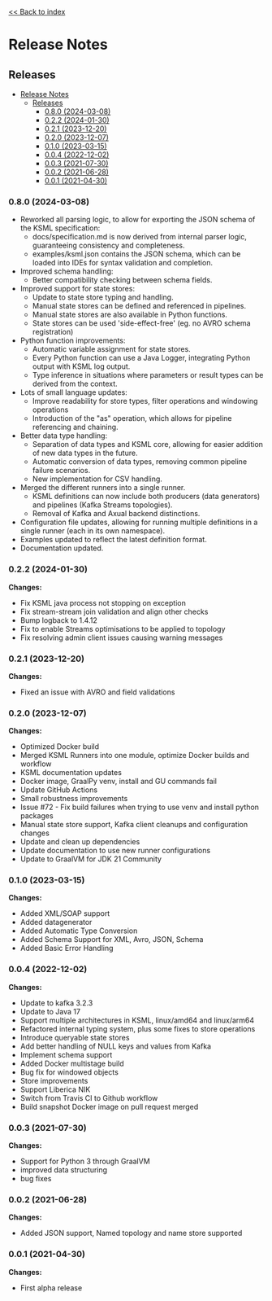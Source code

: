 [<< Back to index](index.md)

# Release Notes

## Releases

<!-- TOC -->
* [Release Notes](#release-notes)
  * [Releases](#releases)
    * [0.8.0 (2024-03-08)](#080-2024-03-08)
    * [0.2.2 (2024-01-30)](#022-2024-01-30)
    * [0.2.1 (2023-12-20)](#021-2023-12-20)
    * [0.2.0 (2023-12-07)](#020-2023-12-07)
    * [0.1.0 (2023-03-15)](#010-2023-03-15)
    * [0.0.4 (2022-12-02)](#004-2022-12-02)
    * [0.0.3 (2021-07-30)](#003-2021-07-30)
    * [0.0.2 (2021-06-28)](#002-2021-06-28)
    * [0.0.1 (2021-04-30)](#001-2021-04-30)
<!-- TOC -->

### 0.8.0 (2024-03-08)
* Reworked all parsing logic, to allow for exporting the JSON schema of the KSML specification:
  * docs/specification.md is now derived from internal parser logic, guaranteeing consistency and completeness.
  * examples/ksml.json contains the JSON schema, which can be loaded into IDEs for syntax validation and completion.
* Improved schema handling:
  * Better compatibility checking between schema fields.
* Improved support for state stores:
  * Update to state store typing and handling.
  * Manual state stores can be defined and referenced in pipelines.
  * Manual state stores are also available in Python functions.
  * State stores can be used 'side-effect-free' (eg. no AVRO schema registration)
* Python function improvements:
  * Automatic variable assignment for state stores.
  * Every Python function can use a Java Logger, integrating Python output with KSML log output.
  * Type inference in situations where parameters or result types can be derived from the context.
* Lots of small language updates:
  * Improve readability for store types, filter operations and windowing operations
  * Introduction of the "as" operation, which allows for pipeline referencing and chaining.
* Better data type handling:
  * Separation of data types and KSML core, allowing for easier addition of new data types in the future.
  * Automatic conversion of data types, removing common pipeline failure scenarios.
  * New implementation for CSV handling.
* Merged the different runners into a single runner.
  * KSML definitions can now include both producers (data generators) and pipelines (Kafka Streams topologies).
  * Removal of Kafka and Axual backend distinctions.
* Configuration file updates, allowing for running multiple definitions in a single runner (each in its own namespace).
* Examples updated to reflect the latest definition format.
* Documentation updated.

### 0.2.2 (2024-01-30)

**Changes:**

* Fix KSML java process not stopping on exception
* Fix stream-stream join validation and align other checks
* Bump logback to 1.4.12
* Fix to enable Streams optimisations to be applied to topology
* Fix resolving admin client issues causing warning messages

### 0.2.1 (2023-12-20)

**Changes:**

* Fixed an issue with AVRO and field validations

### 0.2.0 (2023-12-07)

**Changes:**

* Optimized Docker build
* Merged KSML Runners into one module, optimize Docker builds and workflow
* KSML documentation updates
* Docker image, GraalPy venv, install and GU commands fail
* Update GitHub Actions
* Small robustness improvements
* Issue #72 - Fix build failures when trying to use venv and install python packages
* Manual state store support, Kafka client cleanups and configuration changes
* Update and clean up dependencies
* Update documentation to use new runner configurations
* Update to GraalVM for JDK 21 Community

### 0.1.0 (2023-03-15)

**Changes:**

* Added XML/SOAP support
* Added datagenerator
* Added Automatic Type Conversion
* Added Schema Support for XML, Avro, JSON, Schema
* Added Basic Error Handling

### 0.0.4 (2022-12-02)

**Changes:**

* Update to kafka 3.2.3
* Update to Java 17
* Support multiple architectures in KSML, linux/amd64 and linux/arm64
* Refactored internal typing system, plus some fixes to store operations
* Introduce queryable state stores
* Add better handling of NULL keys and values from Kafka
* Implement schema support
* Added Docker multistage build
* Bug fix for windowed objects
* Store improvements
* Support Liberica NIK
* Switch from Travis CI to Github workflow
* Build snapshot Docker image on pull request merged

### 0.0.3 (2021-07-30)

**Changes:**

* Support for Python 3 through GraalVM
* improved data structuring
* bug fixes

### 0.0.2 (2021-06-28)

**Changes:**

* Added JSON support, Named topology and name store supported

### 0.0.1 (2021-04-30)

**Changes:**

* First alpha release 

